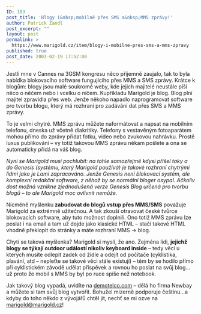 ```yaml
---
ID: 103
post_title: 'Blogy i&nbsp;mobilně přes SMS a&nbsp;MMS zprávy!'
author: Patrick Zandl
post_excerpt: ""
layout: post
permalink: >
  https://www.marigold.cz/item/blogy-i-mobilne-pres-sms-a-mms-zpravy
published: true
post_date: 2003-02-19 17:52:00
---
```

Jestli mne v Cannes na 3GSM kongresu něco příjemně zaujalo, tak to byla nabídka blokovacího software fungujícího přes MMS a SMS zprávy. Krátce k blogům: blogy jsou malé soukromé weby, kde jejich majitelé neustále píší něco o něčem nebo i vcelku o ničem. Kupříkladu Marigold je blog. Blog plní majitel zpravidla přes web. Jenže někoho napadlo naprogramovat software pro tvorbu blogu, který má rozhraní pro zadávání dat přes SMS a MMS zprávy. 
<P>To je velmi chytré. MMS zprávu můžete naformátovat a napsat na mobilním telefonu, dneska už včetně diakritiky. Telefony s vestavěným fotoaparátem mohou přímo do zprávy přidat fotku, video nebo zvukovou nahrávku. Prostě luxus publikování &#8211; vy totiž takovou MMS zprávu někam pošlete a ona se automaticky přidá na váš blog. 
<P><EM>Nyní se Marigold musí pochlubit: na tohle samozřejmě kdysi přišel taky a do Genesis (systému, který Marigold používá) je takové rozhraní chytrými lidmi jako je Lami zapracováno. Jenže Genesis není blokovací systém, ale komplexní redakční software, z něhož by se normální bloger osypal. Ačkoliv dost možná vznikne zjednodušená verze Genesis Blog určená pro tvorbu blogů &#8211; to ale Marigold moc ovlivnit nemůže.</EM> 
<P>Nicméně myšlenku<STRONG> zabudovat do blogů vstup přes MMS/SMS</STRONG> považuje Marigold za extrémně užitečnou. A tak zkouší otravovat české tvůrce blokovacích software, aby tuto možnost doplnili. Ono totiž MMS zprávu lze poslat i na email a tam už dojde jako klasické HTML &#8211; stačí takové HTML vhodně překlopit do stránky a máte rozhraní MMS -&gt; blog. 
<P>Chytí se taková myšlenka? Marigold si myslí, že ano. Zejména lidi, <STRONG>jejichž blogy se týkají outdoor událostí nikoliv keyboard inside</STRONG> &#8211; tedy věcí u kterých musíte odlepit zadek od židle a odejít od počítače (cyklistika, plavání, atd &#8211; nepleťte se takové věci stále existují) &#8211; těm by se hodilo přímo při cyklistickém závodě udělat příspěvek a rovnou ho poslat na svůj blog&#8230; už proto že mobil s MMS by byl po ruce spíše než notebook. 
<P>Jak takový blog vypadá, uvidíte na <A href="http://www.demotelco.com/">demotelco.com</A> &#8211; dělá ho firma Newbay a můžete si tam svůj blog vytvořit. Bohužel mizerně podporuje češtinu&#8230;a kdyby do toho někdo z vývojářů chtěl jít, nechť se mi ozve na <A href="mailto:marigold@marigold.cz">marigold@marigold.cz</A>! </P>